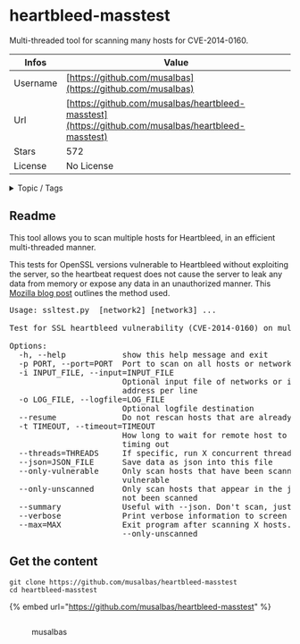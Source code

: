 # heartbleed-masstest

Multi-threaded tool for scanning many hosts for CVE-2014-0160.

| Infos    | Value                                                              |
| -------- | -------------------------------------------------------------------|
| Username | [https://github.com/musalbas](https://github.com/musalbas) |
| Url      | [https://github.com/musalbas/heartbleed-masstest](https://github.com/musalbas/heartbleed-masstest)                                               |
| Stars    | 572                                                          |
| License  | No License                                                        |

<details>

<summary>Topic / Tags</summary>



</details>

## Readme

This tool allows you to scan multiple hosts for Heartbleed, in an efficient multi-threaded manner.

This tests for OpenSSL versions vulnerable to Heartbleed without exploiting the server, so the heartbeat request does not cause the server to leak any data from memory or expose any data in an unauthorized manner. This [Mozilla blog post](http://blog.mozilla.org/security/2014/04/12/testing-for-heartbleed-vulnerability-without-exploiting-the-server) outlines the method used.

<pre>Usage: ssltest.py <network> [network2] [network3] ...

Test for SSL heartbleed vulnerability (CVE-2014-0160) on multiple domains

Options:
  -h, --help            show this help message and exit
  -p PORT, --port=PORT  Port to scan on all hosts or networks, default 443
  -i INPUT_FILE, --input=INPUT_FILE
                        Optional input file of networks or ip addresses, one
                        address per line
  -o LOG_FILE, --logfile=LOG_FILE
                        Optional logfile destination
  --resume              Do not rescan hosts that are already in the logfile
  -t TIMEOUT, --timeout=TIMEOUT
                        How long to wait for remote host to respond before
                        timing out
  --threads=THREADS     If specific, run X concurrent threads
  --json=JSON_FILE      Save data as json into this file
  --only-vulnerable     Only scan hosts that have been scanned before and were
                        vulnerable
  --only-unscanned      Only scan hosts that appear in the json file but have
                        not been scanned
  --summary             Useful with --json. Don't scan, just print old results
  --verbose             Print verbose information to screen
  --max=MAX             Exit program after scanning X hosts. Useful with
                        --only-unscanned</pre>



## Get the content

```
git clone https://github.com/musalbas/heartbleed-masstest
cd heartbleed-masstest
```

{% embed url="https://github.com/musalbas/heartbleed-masstest" %}

<figure><img src="https://avatars.githubusercontent.com/u/5038597?v=4" alt=""><figcaption><p>musalbas</p></figcaption></figure>
